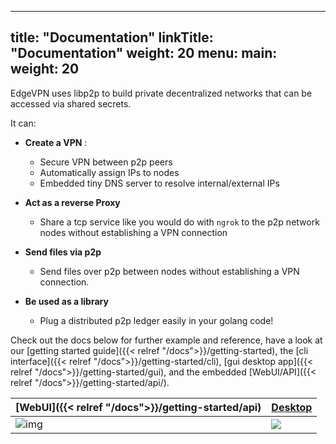 
---
title: "Documentation"
linkTitle: "Documentation"
weight: 20
menu:
  main:
    weight: 20
---


EdgeVPN uses libp2p to build private decentralized networks that can be accessed via shared secrets.

It can:

- **Create a VPN** :  
  - Secure VPN between p2p peers
  - Automatically assign IPs to nodes
  - Embedded tiny DNS server to resolve internal/external IPs

- **Act as a reverse Proxy**
  - Share a tcp service like you would do with `ngrok` to the p2p network nodes without establishing a VPN connection

- **Send files via p2p**
  - Send files over p2p between nodes without establishing a VPN connection.

- **Be used as a library**
  - Plug a distributed p2p ledger easily in your golang code!

Check out the docs below for further example and reference, have a look at our [getting started guide]({{< relref "/docs">}}/getting-started), the [cli interface]({{< relref "/docs">}}/getting-started/cli), [gui desktop app]({{< relref "/docs">}}/getting-started/gui), and the embedded [WebUI/API]({{< relref "/docs">}}/getting-started/api/).


| [WebUI]({{< relref "/docs">}}/getting-started/api)            | [Desktop](https://github.com/mudler/edgevpn-gui)                                          |
| ------------------------------------------------------------------------------- | ------------------------------------------------------------------------------------------------------ |
| ![img](https://user-images.githubusercontent.com/2420543/163020448-8e9238c1-3b6d-435d-9b25-7729d8779ebd.png) | ![](https://user-images.githubusercontent.com/2420543/147854909-a223a7c1-5caa-4e90-b0ac-0ae04dc0949d.png) |

